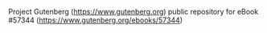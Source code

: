 Project Gutenberg (https://www.gutenberg.org) public repository for
eBook #57344 (https://www.gutenberg.org/ebooks/57344)
